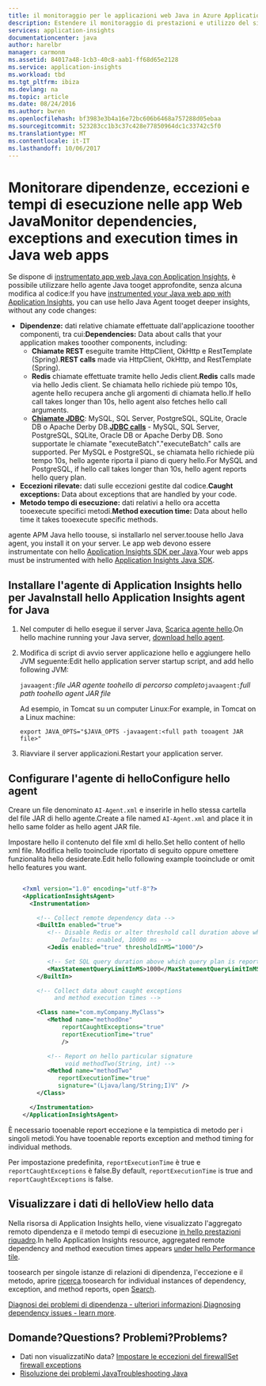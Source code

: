 ```yaml
---
title: il monitoraggio per le applicazioni web Java in Azure Application Insights aaaPerformance | Documenti Microsoft
description: Estendere il monitoraggio di prestazioni e utilizzo del sito Web Java con Application Insights.
services: application-insights
documentationcenter: java
author: harelbr
manager: carmonm
ms.assetid: 84017a48-1cb3-40c8-aab1-ff68d65e2128
ms.service: application-insights
ms.workload: tbd
ms.tgt_pltfrm: ibiza
ms.devlang: na
ms.topic: article
ms.date: 08/24/2016
ms.author: bwren
ms.openlocfilehash: bf3983e3b4a16e72bc606b6468a757288d05ebaa
ms.sourcegitcommit: 523283cc1b3c37c428e77850964dc1c33742c5f0
ms.translationtype: MT
ms.contentlocale: it-IT
ms.lasthandoff: 10/06/2017
---
```

# <a name="monitor-dependencies-exceptions-and-execution-times-in-java-web-apps"></a><span data-ttu-id="82d6b-103">Monitorare dipendenze, eccezioni e tempi di esecuzione nelle app Web Java</span><span class="sxs-lookup"><span data-stu-id="82d6b-103">Monitor dependencies, exceptions and execution times in Java web apps</span></span>


<span data-ttu-id="82d6b-104">Se dispone di [instrumentato app web Java con Application Insights][java], è possibile utilizzare hello agente Java tooget approfondite, senza alcuna modifica al codice:</span><span class="sxs-lookup"><span data-stu-id="82d6b-104">If you have [instrumented your Java web app with Application Insights][java], you can use hello Java Agent tooget deeper insights, without any code changes:</span></span>

* <span data-ttu-id="82d6b-105">**Dipendenze:** dati relative chiamate effettuate dall'applicazione tooother componenti, tra cui:</span><span class="sxs-lookup"><span data-stu-id="82d6b-105">**Dependencies:** Data about calls that your application makes tooother components, including:</span></span>
  * <span data-ttu-id="82d6b-106">**Chiamate REST** eseguite tramite HttpClient, OkHttp e RestTemplate (Spring).</span><span class="sxs-lookup"><span data-stu-id="82d6b-106">**REST calls** made via HttpClient, OkHttp, and RestTemplate (Spring).</span></span>
  * <span data-ttu-id="82d6b-107">**Redis** chiamate effettuate tramite hello Jedis client.</span><span class="sxs-lookup"><span data-stu-id="82d6b-107">**Redis** calls made via hello Jedis client.</span></span> <span data-ttu-id="82d6b-108">Se chiamata hello richiede più tempo 10s, agente hello recupera anche gli argomenti di chiamata hello.</span><span class="sxs-lookup"><span data-stu-id="82d6b-108">If hello call takes longer than 10s, hello agent also fetches hello call arguments.</span></span>
  * <span data-ttu-id="82d6b-109">**[Chiamate JDBC](http://docs.oracle.com/javase/7/docs/technotes/guides/jdbc/)**: MySQL, SQL Server, PostgreSQL, SQLite, Oracle DB o Apache Derby DB.</span><span class="sxs-lookup"><span data-stu-id="82d6b-109">**[JDBC calls](http://docs.oracle.com/javase/7/docs/technotes/guides/jdbc/)** - MySQL, SQL Server, PostgreSQL, SQLite, Oracle DB or Apache Derby DB.</span></span> <span data-ttu-id="82d6b-110">Sono supportate le chiamate "executeBatch".</span><span class="sxs-lookup"><span data-stu-id="82d6b-110">"executeBatch" calls are supported.</span></span> <span data-ttu-id="82d6b-111">Per MySQL e PostgreSQL, se chiamata hello richiede più tempo 10s, hello agente riporta il piano di query hello.</span><span class="sxs-lookup"><span data-stu-id="82d6b-111">For MySQL and PostgreSQL, if hello call takes longer than 10s, hello agent reports hello query plan.</span></span>
* <span data-ttu-id="82d6b-112">**Eccezioni rilevate:** dati sulle eccezioni gestite dal codice.</span><span class="sxs-lookup"><span data-stu-id="82d6b-112">**Caught exceptions:** Data about exceptions that are handled by your code.</span></span>
* <span data-ttu-id="82d6b-113">**Metodo tempo di esecuzione:** dati relativi a hello ora accetta tooexecute specifici metodi.</span><span class="sxs-lookup"><span data-stu-id="82d6b-113">**Method execution time:** Data about hello time it takes tooexecute specific methods.</span></span>

<span data-ttu-id="82d6b-114">agente APM Java hello toouse, si installarlo nel server.</span><span class="sxs-lookup"><span data-stu-id="82d6b-114">toouse hello Java agent, you install it on your server.</span></span> <span data-ttu-id="82d6b-115">Le app web devono essere instrumentate con hello [Application Insights SDK per Java][java].</span><span class="sxs-lookup"><span data-stu-id="82d6b-115">Your web apps must be instrumented with hello [Application Insights Java SDK][java].</span></span> 

## <a name="install-hello-application-insights-agent-for-java"></a><span data-ttu-id="82d6b-116">Installare l'agente di Application Insights hello per Java</span><span class="sxs-lookup"><span data-stu-id="82d6b-116">Install hello Application Insights agent for Java</span></span>
1. <span data-ttu-id="82d6b-117">Nel computer di hello esegue il server Java, [Scarica agente hello](https://aka.ms/aijavasdk).</span><span class="sxs-lookup"><span data-stu-id="82d6b-117">On hello machine running your Java server, [download hello agent](https://aka.ms/aijavasdk).</span></span>
2. <span data-ttu-id="82d6b-118">Modifica di script di avvio server applicazione hello e aggiungere hello JVM seguente:</span><span class="sxs-lookup"><span data-stu-id="82d6b-118">Edit hello application server startup script, and add hello following JVM:</span></span>
   
    <span data-ttu-id="82d6b-119">`javaagent:`*file JAR agente toohello di percorso completo*</span><span class="sxs-lookup"><span data-stu-id="82d6b-119">`javaagent:`*full path toohello agent JAR file*</span></span>
   
    <span data-ttu-id="82d6b-120">Ad esempio, in Tomcat su un computer Linux:</span><span class="sxs-lookup"><span data-stu-id="82d6b-120">For example, in Tomcat on a Linux machine:</span></span>
   
    `export JAVA_OPTS="$JAVA_OPTS -javaagent:<full path tooagent JAR file>"`
3. <span data-ttu-id="82d6b-121">Riavviare il server applicazioni.</span><span class="sxs-lookup"><span data-stu-id="82d6b-121">Restart your application server.</span></span>

## <a name="configure-hello-agent"></a><span data-ttu-id="82d6b-122">Configurare l'agente di hello</span><span class="sxs-lookup"><span data-stu-id="82d6b-122">Configure hello agent</span></span>
<span data-ttu-id="82d6b-123">Creare un file denominato `AI-Agent.xml` e inserirle in hello stessa cartella del file JAR di hello agente.</span><span class="sxs-lookup"><span data-stu-id="82d6b-123">Create a file named `AI-Agent.xml` and place it in hello same folder as hello agent JAR file.</span></span>

<span data-ttu-id="82d6b-124">Impostare hello il contenuto del file xml di hello.</span><span class="sxs-lookup"><span data-stu-id="82d6b-124">Set hello content of hello xml file.</span></span> <span data-ttu-id="82d6b-125">Modifica hello tooinclude riportato di seguito oppure omettere funzionalità hello desiderate.</span><span class="sxs-lookup"><span data-stu-id="82d6b-125">Edit hello following example tooinclude or omit hello features you want.</span></span>

```XML

    <?xml version="1.0" encoding="utf-8"?>
    <ApplicationInsightsAgent>
      <Instrumentation>

        <!-- Collect remote dependency data -->
        <BuiltIn enabled="true">
           <!-- Disable Redis or alter threshold call duration above which arguments are sent.
               Defaults: enabled, 10000 ms -->
           <Jedis enabled="true" thresholdInMS="1000"/>

           <!-- Set SQL query duration above which query plan is reported (MySQL, PostgreSQL). Default is 10000 ms. -->
           <MaxStatementQueryLimitInMS>1000</MaxStatementQueryLimitInMS>
        </BuiltIn>

        <!-- Collect data about caught exceptions
             and method execution times -->

        <Class name="com.myCompany.MyClass">
           <Method name="methodOne"
               reportCaughtExceptions="true"
               reportExecutionTime="true"
               />

           <!-- Report on hello particular signature
                void methodTwo(String, int) -->
           <Method name="methodTwo"
              reportExecutionTime="true"
              signature="(Ljava/lang/String;I)V" />
        </Class>

      </Instrumentation>
    </ApplicationInsightsAgent>

```

<span data-ttu-id="82d6b-126">È necessario tooenable report eccezione e la tempistica di metodo per i singoli metodi.</span><span class="sxs-lookup"><span data-stu-id="82d6b-126">You have tooenable reports exception and method timing for individual methods.</span></span>

<span data-ttu-id="82d6b-127">Per impostazione predefinita, `reportExecutionTime` è true e `reportCaughtExceptions` è false.</span><span class="sxs-lookup"><span data-stu-id="82d6b-127">By default, `reportExecutionTime` is true and `reportCaughtExceptions` is false.</span></span>

## <a name="view-hello-data"></a><span data-ttu-id="82d6b-128">Visualizzare i dati di hello</span><span class="sxs-lookup"><span data-stu-id="82d6b-128">View hello data</span></span>
<span data-ttu-id="82d6b-129">Nella risorsa di Application Insights hello, viene visualizzato l'aggregato remoto dipendenza e il metodo tempi di esecuzione [in hello prestazioni riquadro][metrics].</span><span class="sxs-lookup"><span data-stu-id="82d6b-129">In hello Application Insights resource, aggregated remote dependency and method execution times appears [under hello Performance tile][metrics].</span></span>

<span data-ttu-id="82d6b-130">toosearch per singole istanze di relazioni di dipendenza, l'eccezione e il metodo, aprire [ricerca][diagnostic].</span><span class="sxs-lookup"><span data-stu-id="82d6b-130">toosearch for individual instances of dependency, exception, and method reports, open [Search][diagnostic].</span></span>

<span data-ttu-id="82d6b-131">[Diagnosi dei problemi di dipendenza - ulteriori informazioni](app-insights-asp-net-dependencies.md#diagnosis).</span><span class="sxs-lookup"><span data-stu-id="82d6b-131">[Diagnosing dependency issues - learn more](app-insights-asp-net-dependencies.md#diagnosis).</span></span>

## <a name="questions-problems"></a><span data-ttu-id="82d6b-132">Domande?</span><span class="sxs-lookup"><span data-stu-id="82d6b-132">Questions?</span></span> <span data-ttu-id="82d6b-133">Problemi?</span><span class="sxs-lookup"><span data-stu-id="82d6b-133">Problems?</span></span>
* <span data-ttu-id="82d6b-134">Dati non visualizzati</span><span class="sxs-lookup"><span data-stu-id="82d6b-134">No data?</span></span> [<span data-ttu-id="82d6b-135">Impostare le eccezioni del firewall</span><span class="sxs-lookup"><span data-stu-id="82d6b-135">Set firewall exceptions</span></span>](app-insights-ip-addresses.md)
* [<span data-ttu-id="82d6b-136">Risoluzione dei problemi Java</span><span class="sxs-lookup"><span data-stu-id="82d6b-136">Troubleshooting Java</span></span>](app-insights-java-troubleshoot.md)

<!--Link references-->

[api]: app-insights-api-custom-events-metrics.md
[apiexceptions]: app-insights-api-custom-events-metrics.md#track-exception
[availability]: app-insights-monitor-web-app-availability.md
[diagnostic]: app-insights-diagnostic-search.md
[eclipse]: app-insights-java-eclipse.md
[java]: app-insights-java-get-started.md
[javalogs]: app-insights-java-trace-logs.md
[metrics]: app-insights-metrics-explorer.md
